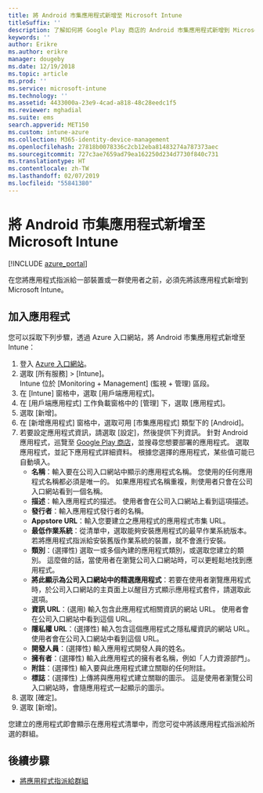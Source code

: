 ```yaml
---
title: 將 Android 市集應用程式新增至 Microsoft Intune
titleSuffix: ''
description: 了解如何將 Google Play 商店的 Android 市集應用程式新增到 Microsoft Intune。
keywords: ''
author: Erikre
ms.author: erikre
manager: dougeby
ms.date: 12/19/2018
ms.topic: article
ms.prod: ''
ms.service: microsoft-intune
ms.technology: ''
ms.assetid: 4433000a-23e9-4cad-a818-48c28eedc1f5
ms.reviewer: mghadial
ms.suite: ems
search.appverid: MET150
ms.custom: intune-azure
ms.collection: M365-identity-device-management
ms.openlocfilehash: 27818b0078336c2cb12eba81483274a787373aec
ms.sourcegitcommit: 727c3ae7659ad79ea162250d234d7730f840c731
ms.translationtype: HT
ms.contentlocale: zh-TW
ms.lasthandoff: 02/07/2019
ms.locfileid: "55841380"
---
```

# <a name="add-android-store-apps-to-microsoft-intune"></a>將 Android 市集應用程式新增至 Microsoft Intune

[!INCLUDE [azure_portal](./includes/azure_portal.md)]

在您將應用程式指派給一部裝置或一群使用者之前，必須先將該應用程式新增到 Microsoft Intune。 

## <a name="add-an-app"></a>加入應用程式

您可以採取下列步驟，透過 Azure 入口網站，將 Android 市集應用程式新增至 Intune：

1. 登入 [Azure 入口網站](https://portal.azure.com)。
2. 選取 [所有服務] > [Intune]。  
    Intune 位於 [Monitoring + Management] (監視 + 管理) 區段。
3. 在 [Intune] 窗格中，選取 [用戶端應用程式]。
4. 在 [用戶端應用程式] 工作負載窗格中的 [管理] 下，選取 [應用程式]。
5. 選取 [新增]。
6. 在 [新增應用程式] 窗格中，選取可用 [市集應用程式] 類型下的 [Android]。
7. 若要設定應用程式資訊，請選取 [設定]，然後提供下列資訊。 針對 Android 應用程式，巡覽至 [Google Play 商店](https://play.google.com/store)，並搜尋您想要部署的應用程式。 選取應用程式，並記下應用程式詳細資料。 根據您選擇的應用程式，某些值可能已自動填入。
    - **名稱**：輸入要在公司入口網站中顯示的應用程式名稱。 您使用的任何應用程式名稱都必須是唯一的。 如果應用程式名稱重複，則使用者只會在公司入口網站看到一個名稱。
    - **描述**：輸入應用程式的描述。 使用者會在公司入口網站上看到這項描述。
    - **發行者**：輸入應用程式發行者的名稱。
    - **Appstore URL**：輸入您要建立之應用程式的應用程式市集 URL。
    - **最低作業系統**：從清單中，選取能夠安裝應用程式的最早作業系統版本。 若將應用程式指派給安裝舊版作業系統的裝置，就不會進行安裝。
    - **類別**：(選擇性) 選取一或多個內建的應用程式類別，或選取您建立的類別。 這麼做的話，當使用者在瀏覽公司入口網站時，可以更輕鬆地找到應用程式。
    - **將此顯示為公司入口網站中的精選應用程式**：若要在使用者瀏覽應用程式時，於公司入口網站的主頁面上以醒目方式顯示應用程式套件，請選取此選項。
    - **資訊 URL**：(選用) 輸入包含此應用程式相關資訊的網站 URL。 使用者會在公司入口網站中看到這個 URL。
    - **隱私權 URL**：(選擇性) 輸入包含這個應用程式之隱私權資訊的網站 URL。 使用者會在公司入口網站中看到這個 URL。
    - **開發人員**：(選擇性) 輸入應用程式開發人員的姓名。
    - **擁有者**：(選擇性) 輸入此應用程式的擁有者名稱，例如「人力資源部門」。
    - **附註**：(選擇性) 輸入要與此應用程式建立關聯的任何附註。
    - **標誌**：(選擇性) 上傳將與應用程式建立關聯的圖示。 這是使用者瀏覽公司入口網站時，會隨應用程式一起顯示的圖示。
1. 選取 [確定]。
2. 選取 [新增]。

您建立的應用程式即會顯示在應用程式清單中，而您可從中將該應用程式指派給所選的群組。 

## <a name="next-steps"></a>後續步驟

- [將應用程式指派給群組](apps-deploy.md)
